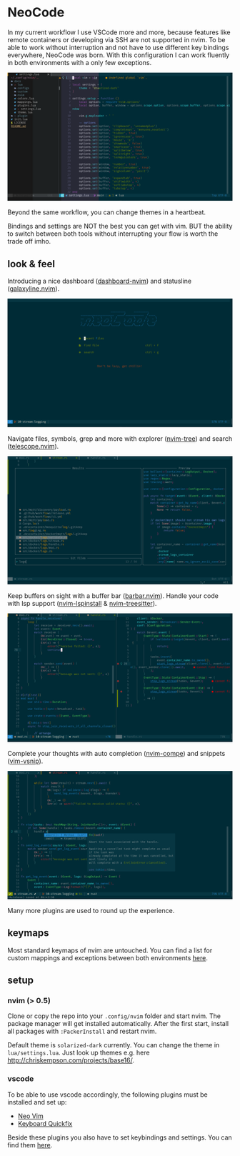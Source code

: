 # NeoCode

In my current workflow I use VSCode more and more, because features like remote containers or developing via SSH are not supported in nvim. To be able to work without interruption and not have to use different key bindings everywhere, NeoCode was born. With this configuration I can work fluently in both environments with a only few exceptions.

![themes](./docs/preview/themes.png)

Beyond the same workflow, you can change themes in a heartbeat. 

Bindings and settings are NOT the best you can get with vim. BUT the ability to switch between both tools without interrupting your flow is worth the trade off imho.

## look & feel

Introducing a nice dashboard ([dashboard-nvim](https://github.com/glepnir/dashboard-nvim)) and statusline ([galaxyline.nvim](https://github.com/glepnir/galaxyline.nvim)).

![dashboard](./docs/preview/dashboard.png)

Navigate files, symbols, grep and more with explorer ([nvim-tree](https://github.com/kyazdani42/nvim-tree.lua)) and search ([telescope.nvim](https://github.com/nvim-telescope/telescope.nvim)).

![telescope](./docs/preview/telescope.png)

Keep buffers on sight with a buffer bar ([barbar.nvim](https://github.com/romgrk/barbar.nvim)). Handle your code with lsp support ([nvim-lspinstall](https://github.com/kabouzeid/nvim-lspinstall) & [nvim-treesitter](https://github.com/nvim-treesitter/nvim-treesitter)).

![editor](./docs/preview/editor.png)

Complete your thoughts with auto completion ([nvim-compe](https://github.com/hrsh7th/nvim-compe)) and snippets ([vim-vsnip](https://github.com/hrsh7th/vim-vsnip)).

![completion](./docs/preview/completion.png)

Many more plugins are used to round up the experience.

## keymaps

Most standard keymaps of nvim are untouched. You can find a list for custom mappings and exceptions between both environments [here](./docs/keybindings.md).

## setup

### nvim (> 0.5)

Clone or copy the repo into your `.config/nvim` folder and start nvim. The package manager will get installed automatically. After the first start, install all packages with `:PackerInstall` and restart nvim.

Default theme is `solarized-dark` currently. You can change the theme in `lua/settings.lua`. Just look up themes e.g. here <http://chriskempson.com/projects/base16/>.

### vscode

To be able to use vscode accordingly, the following plugins must be installed and set up:

- [Neo Vim](https://marketplace.visualstudio.com/items?itemName=asvetliakov.vscode-neovim)
- [Keyboard Quickfix](https://marketplace.visualstudio.com/items?itemName=pascalsenn.keyboard-quickfix)

Beside these plugins you also have to set keybindings and settings. You can find them [here](./docs/vscode.md).

